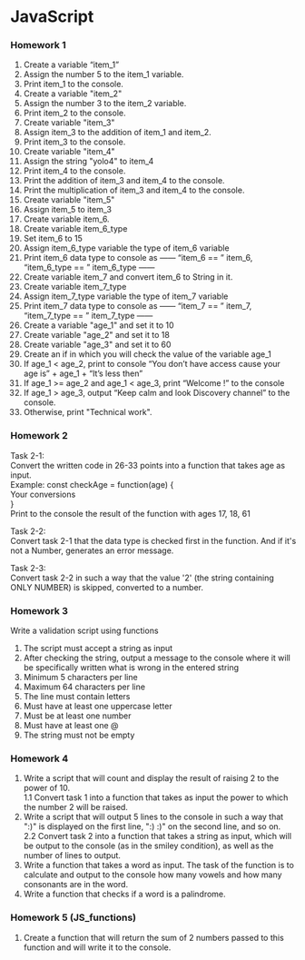 # JavaScript

### Homework 1

1. Create a variable “item_1”  
2. Assign the number 5 to the item_1 variable.  
3. Print item_1 to the console.  
4. Create a variable "item_2"  
5. Assign the number 3 to the item_2 variable.  
6. Print item_2 to the console.  
7. Create variable "item_3"  
8. Assign item_3 to the addition of item_1 and item_2.  
9. Print item_3 to the console.  
10. Create variable "item_4"  
11. Assign the string "yolo4" to item_4  
12. Print item_4 to the console.  
13. Print the addition of item_3 and item_4 to the console.  
14. Print the multiplication of item_3 and item_4 to the console.  
15. Create variable "item_5"  
16. Assign item_5 to item_3    
17. Create variable item_6.  
18. Create variable item_6_type  
19. Set item_6 to 15  
20. Assign item_6_type variable the type of item_6 variable  
21. Print item_6 data type to console as —— “item_6 == ” item_6, “item_6_type == ” item_6_type ——  
22. Create variable item_7 and convert item_6 to String in it.  
23. Create variable item_7_type  
24. Assign item_7_type variable the type of item_7 variable  
25. Print item_7 data type to console as —— “item_7 == ” item_7, “item_7_type == ” item_7_type ——  
26. Create a variable "age_1" and set it to 10  
27. Create variable "age_2" and set it to 18  
28. Create variable "age_3" and set it to 60  
29. Create an if in which you will check the value of the variable age_1  
30. If age_1 < age_2, print to console “You don’t have access cause your age is” + age_1 + “It’s less then”  
31. If age_1 >= age_2 and age_1 < age_3, print “Welcome !” to the console  
32. If age_1 > age_3, output “Keep calm and look Discovery channel” to the console.  
33. Otherwise, print "Technical work".  

### Homework 2

Task 2-1:  
Convert the written code in 26-33 points into a function that takes age as input.  
Example: const checkAge = function(age) {  
Your conversions  
}  
Print to the console the result of the function with ages 17, 18, 61  

Task 2-2:  
Convert task 2-1 that the data type is checked first in the function. And if it's not a Number, generates an error message.  

Task 2-3:  
Convert task 2-2 in such a way that the value '2' (the string containing ONLY NUMBER) is skipped, converted to a number.  

### Homework 3

Write a validation script using functions  

  1. The script must accept a string as input   
  2. After checking the string, output a message to the console where it will be specifically written what is wrong in the entered string   
  3. Minimum 5 characters per line  
  4. Maximum 64 characters per line  
  5. The line must contain letters  
  6. Must have at least one uppercase letter  
  7. Must be at least one number  
  8. Must have at least one @  
  9. The string must not be empty  
  
### Homework 4  
 
 1. Write a script that will count and display the result of raising 2 to the power of 10.   
 1.1 Convert task 1 into a function that takes as input the power to which the number 2 will be raised.  
 2. Write a script that will output 5 lines to the console in such a way that ":)" is displayed on the first line, ":) :)" on the second line, and so on.  
 2.2 Convert task 2 into a function that takes a string as input, which will be output to the console (as in the smiley condition), as well as the number of lines to output.  
 3.  Write a function that takes a word as input. The task of the function is to calculate and output to the console how many vowels and how many consonants are in the word.   
 4. Write a function that checks if a word is a palindrome.   
 
### Homework 5 (JS_functions)

1. Create a function that will return the sum of 2 numbers passed to this function and will write it to the console.  

